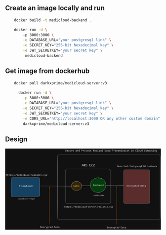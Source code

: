 ## Create an image locally and run

```bash
    docker build -t medicloud-backend .
```

```bash
    docker run -d \ 
        -p 3000:3000 \
        -e DATABASE_URL="your postgresql link" \
        -e SECRET_KEY="256-bit hexadecimal key" \
        -e JWT_SECRETKEY="your secret key" \
         medicloud-backend
```



## Get image from dockerhub

```bash
    docker pull darkxprime/medicloud-server:v3
```

```bash
      docker run -d \
        -p 3000:3000 \
        -e DATABASE_URL="your postgresql link" \
        -e SECRET_KEY="256-bit hexadecimal key" \
        -e JWT_SECRETKEY="your secret key" \
        -e CORS_URL="http://localhost:3000 OR any other custom domain" \
        darkxprime/medicloud-server:v3
```

## Design

![Project](https://github.com/amitnaik96/MediCloud-Backend/blob/main/SD.png)